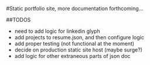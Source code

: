#Static portfolio site, more documentation forthcoming...

##TODOS
* need to add logic for linkedin glyph
* add projects to resume.json, and then configure logic
* add proper testing (not functional at the moment)
* decide on production static site host (maybe surge?)
* add logic for other extraneous parts of json doc
